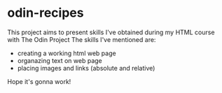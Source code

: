 # odin-recipes
This project aims to present skills I've obtained during my HTML course with The Odin Project
The skills I've mentioned are:
- creating a working html web page
- organazing text on web page
- placing images and links (absolute and relative)

Hope it's gonna work!
